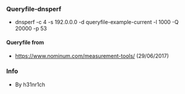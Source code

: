 ### Queryfile-dnsperf ###

* dnsperf -c 4 -s 192.0.0.0 -d queryfile-example-current -l 1000 -Q 20000 -p 53

#### Queryfile from ### 

* https://www.nominum.com/measurement-tools/ (29/06/2017)

### Info ###

* By h31nr1ch
